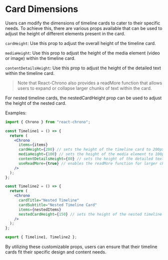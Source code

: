 # Card Dimensions

Users can modify the dimensions of timeline cards to cater to their specific needs. To achieve this, there are various props available that can be used to adjust the height of different elements present in the card.

`cardHeight`: Use this prop to adjust the overall height of the timeline card.

`mediaHeight`: Use this prop to adjust the height of the media element (video or image) within the timeline card.

`contentDetailsHeight`: Use this prop to adjust the height of the detailed text within the timeline card.

> Note that React-Chrono also provides a readMore function that allows users to expand or collapse larger chunks of text within the card.

For nested timeline cards, the nestedCardHeight prop can be used to adjust the height of the nested card.

Examples:

```jsx
import { Chrono } from "react-chrono";

const Timeline1 = () => {
  return (
    <Chrono
      items={items}
      cardHeight={200} // sets the height of the timeline card to 200px
      mediaHeight={100} // sets the height of the media element to 100px
      contentDetailsHeight={80} // sets the height of the detailed text to 80px
      useReadMore={true} // enables the readMore function for larger chunks of text
    />
  );
};

const Timeline2 = () => {
  return (
    <Chrono
      cardTitle="Nested Timeline"
      cardSubtitle="Nested Timeline Card"
      items={nestedItems}
      nestedCardHeight={150} // sets the height of the nested timeline card to 150px
    />
  );
};

export { Timeline1, Timeline2 };

```

By utilizing these customizable props, users can ensure that their timeline cards fit their specific design and content needs.
